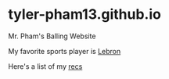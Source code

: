 # tyler-pham13.github.io

Mr. Pham's Balling Website

My favorite sports player is [Lebron](https://www.espn.com/nba/player/_/id/1966/lebronjames)

Here's a list of my [recs](./cultural_rec.md)
